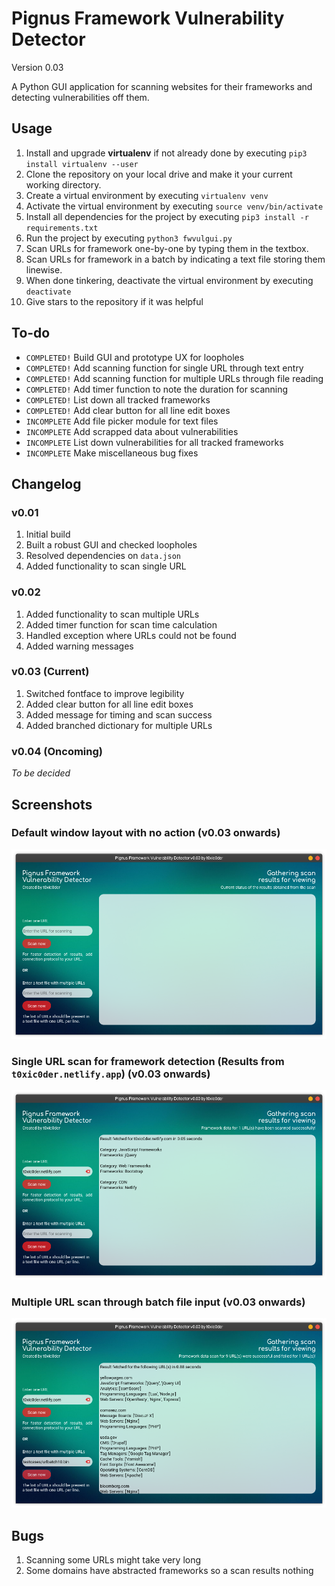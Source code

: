 # Pignus Framework Vulnerability Detector
Version 0.03

A Python GUI application for scanning websites for their frameworks and detecting vulnerabilities off them.

## Usage 
1. Install and upgrade **virtualenv** if not already done by executing ```pip3 install virtualenv --user```
2. Clone the repository on your local drive and make it your current working directory.
3. Create a virtual environment by executing ```virtualenv venv```
4. Activate the virtual environment by executing ```source venv/bin/activate```
5. Install all dependencies for the project by executing ```pip3 install -r requirements.txt```
6. Run the project by executing ```python3 fwvulgui.py```
7. Scan URLs for framework one-by-one by typing them in the textbox.
8. Scan URLs for framework in a batch by indicating a text file storing them linewise.
9. When done tinkering, deactivate the virtual environment by executing ```deactivate```
0. Give stars to the repository if it was helpful

## To-do
- `COMPLETED!` Build GUI and prototype UX for loopholes
- `COMPLETED!` Add scanning function for single URL through text entry
- `COMPLETED!` Add scanning function for multiple URLs through file reading
- `COMPLETED!` Add timer function to note the duration for scanning
- `COMPLETED!` List down all tracked frameworks
- `COMPLETED!` Add clear button for all line edit boxes
- `INCOMPLETE` Add file picker module for text files
- `INCOMPLETE` Add scrapped data about vulnerabilities
- `INCOMPLETE` List down vulnerabilities for all tracked frameworks
- `INCOMPLETE` Make miscellaneous bug fixes

## Changelog

### v0.01
1. Initial build
2. Built a robust GUI and checked loopholes
3. Resolved dependencies on ```data.json```
4. Added functionality to scan single URL

### v0.02
1. Added functionality to scan multiple URLs
2. Added timer function for scan time calculation
3. Handled exception where URLs could not be found
4. Added warning messages

### v0.03 (Current)
1. Switched fontface to improve legibility
2. Added clear button for all line edit boxes
3. Added message for timing and scan success
4. Added branched dictionary for multiple URLs

### v0.04 (Oncoming)
_To be decided_

## Screenshots

### Default window layout with no action (v0.03 onwards)
![Default window layout with no action (v0.03 onwards)](pics/pgfvd/fwvuldef.png)

### Single URL scan for framework detection (Results from `t0xic0der.netlify.app`) (v0.03 onwards)
![Single URL scan for framework detection (Results from `t0xic0der.netlify.app`) (v0.03 onwards)](pics/pgfvd/fwvultox.png)

### Multiple URL scan through batch file input (v0.03 onwards)
![Multiple URL scan through batch file input (v0.03 onwards)](pics/pgfvd/fwvulfil.png)

## Bugs
1. Scanning some URLs might take very long
2. Some domains have abstracted frameworks so a scan results nothing
